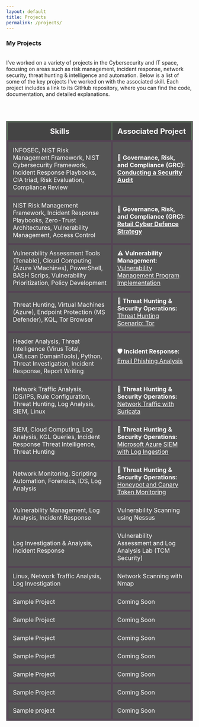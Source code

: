 ```yaml
---
layout: default
title: Projects
permalink: /projects/
---
```



### **My Projects**
<br>
I’ve worked on a variety of projects in the Cybersecurity and IT space, focusing on areas such as risk management, incident response, network security, threat hunting & intelligence and automation. Below is a list of some of the key projects I’ve worked on with the associated skill. Each project includes a link to its GitHub repository, where you can find the code, documentation, and detailed explanations.

<br><br>

<table style="width:100%; background-color:#333; color:#fff; border-collapse:collapse; border:1px solid #555;">
  <thead>
    <tr style="background-color:#444;">
      <th style="font-size: 20px; padding:12px; border:3px solid #565;">Skills</th>
      <th style="font-size: 20px; padding:12px; border:3px solid #565;">Associated Project</th>
    </tr>
  </thead>
  <tbody>
    <tr style="background-color:#555;">
      <td style="padding:12px; border:5px solid #545;">
        INFOSEC, NIST Risk Management Framework, NIST Cybersecurity Framework,  
        Incident Response Playbooks, CIA triad, Risk Evaluation, Compliance Review
      </td>
      <td style="padding:12px; border:5px solid #545;">
         <strong>📜 Governance, Risk, and Compliance (GRC): </strong><br>
        <strong><a href="https://github.com/JKopal101/Conducting-a-Security-Audit" style="color:white;">
          Conducting a Security Audit
        </a></strong>
      </td>
    </tr>
    <tr style="background-color:#555;">
      <td style="padding:12px; border:5px solid #545;">
        NIST Risk Management Framework, Incident Response Playbooks,  
        Zero-Trust Architectures, Vulnerability Management, Access Control
      </td>
      <td style="padding:12px; border:5px solid #545;">
        <strong>📜 Governance, Risk, and Compliance (GRC): </strong>
        <strong><a href="https://github.com/JKopal101/Retail-Cyber-Defence-Strategy" style="color:white;">
          Retail Cyber Defence Strategy
        </a></strong>
      </td>
    </tr>
    <tr style="background-color:#555;">
      <td style="padding:12px; border:5px solid #545;"> Vulnerability Assessment Tools (Tenable), Cloud Computing (Azure VMachines), 
        PowerShell, BASH Scrips, Vulnerability Prioritization, Policy Development 
      </td> 
      <td style="padding:12px; border:5px solid #545;">
        <strong>⚠️ Vulnerability Management: </strong>
        <a href="https://github.com/JKopal101/vulnerability-management-project" style="color:white;">Vulnerability Management Program Implementation</a>
      </td>
    </tr>
    <tr style="background-color:#555;">
      <td style="padding:12px; border:5px solid #545;">Threat Hunting, Virtual Machines (Azure), Endpoint Protection (MS Defender), KQL,
        Tor Browser </td>
      <td style="padding:12px; border:5px solid #545;">
        <strong>🚨 Threat Hunting & Security Operations: </strong>
        <a href="https://github.com/JKopal101/threat-hunting-scenario-tor" style="color:white;">Threat Hunting Scenario: Tor</a>
      </td>
    </tr>
    <tr style="background-color:#555;">
      <td style="padding:12px; border:5px solid #545;">Header Analysis, Threat Intelligence (Virus Total, URLscan DomainTools), Python, Threat Investigation, Incident Response, Report Writing </td>
      <td style="padding:12px; border:5px solid #545;">
         <strong>🛡️ Incident Response: </strong>
        <a href="https://github.com/JKopal101/email-phishing-analysis" style="color:white;">Email Phishing Analysis</a>
      </td>
    </tr>
    <tr style="background-color:#555;">
      <td style="padding:12px; border:5px solid #545;">Network Traffic Analysis, IDS/IPS, Rule Configuration, 
        Threat Hunting, Log Analysis, SIEM, Linux </td>
      <td style="padding:12px; border:5px solid #545;">
         <strong>🚨 Threat Hunting & Security Operations: </strong>
        <a href="https://github.com/JKopal101/network-traffic-with-suricata" style="color:white;">Network Traffic with Suricata</a>
      </td>
    </tr>
    <tr style="background-color:#555;">
      <td style="padding:12px; border:5px solid #545;">SIEM, Cloud Computing, Log Analysis, KGL Queries, Incident Response
      Threat Intelligence, Threat Hunting</td>
      <td style="padding:12px; border:5px solid #545;">
        <strong>🚨 Threat Hunting & Security Operations: </strong>
        <a href="https://github.com/JKopal101/ms-azure-with-siem" style="color:white;">Microsoft Azure SIEM with Log Ingestion</a>
        </td>
    </tr>
    <tr style="background-color:#555;">
      <td style="padding:12px; border:5px solid #545;">Network Monitoring, Scripting Automation, Forensics, IDS, Log Analysis</td>
      <td style="padding:12px; border:5px solid #545;">
        <strong>🚨 Threat Hunting & Security Operations: </strong>
        <a href="https://github.com/JKopal101/honeypot--and-canary-token-monitoring" style="color:white;">Honeypot and Canary Token Monitoring</a>
      </td>
    </tr>
    <tr style="background-color:#555;">
      <td style="padding:12px; border:5px solid #545;">Vulnerability Management, Log Analysis, Incident Response</td>
      <td style="padding:12px; border:5px solid #545;">Vulnerability Scanning using Nessus</td>
    </tr>
    <tr style="background-color:#555;">
      <td style="padding:12px; border:5px solid #545;">Log Investigation & Analysis, Incident Response</td>
      <td style="padding:12px; border:5px solid #545;">Vulnerability Assessment and Log Analysis Lab (TCM Security)</td>
    </tr>
    <tr style="background-color:#555;">
      <td style="padding:12px; border:5px solid #545;">Linux, Network Traffic Analysis, Log Investigation</td>
      <td style="padding:12px; border:5px solid #545;">Network Scanning with Nmap</td>
    </tr>
    <tr style="background-color:#555;">
      <td style="padding:12px; border:5px solid #545;">Sample Project</td>
      <td style="padding:12px; border:5px solid #545;">Coming Soon</td>
    </tr>
    <tr style="background-color:#555;">
      <td style="padding:12px; border:5px solid #545;">Sample Project</td>
      <td style="padding:12px; border:5px solid #545;">Coming Soon</td>
    </tr>
    <tr style="background-color:#555;">
      <td style="padding:12px; border:5px solid #545;">Sample Project</td>
      <td style="padding:12px; border:5px solid #545;">Coming Soon</td>
    </tr>
    <tr style="background-color:#555;">
      <td style="padding:12px; border:5px solid #545;">Sample Project</td>
      <td style="padding:12px; border:5px solid #545;">Coming Soon</td>
    </tr>
    <tr style="background-color:#555;">
      <td style="padding:12px; border:5px solid #545;">Sample Project</td>
      <td style="padding:12px; border:5px solid #545;">Coming Soon</td>
    </tr>
    <tr style="background-color:#555;">
      <td style="padding:12px; border:5px solid #545;">Sample Project</td>
      <td style="padding:12px; border:5px solid #545;">Coming Soon</td>
    </tr>
    <tr style="background-color:#555;">
      <td style="padding:12px; border:5px solid #545;">Sample project</td>
      <td style="padding:12px; border:5px solid #545;">Coming Soon</td>
    </tr>
  </tbody>
</table>





